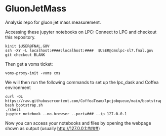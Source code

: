 # GluonJetMass
Analysis repo for gluon jet mass measurement.

Accessing these jupyter notebooks on LPC:
Connect to LPC and checkout this repository.
```
kinit $USER@FNAL.GOV
ssh -XY -L localhost:####:localhost:####  $USER@cmslpc-sl7.fnal.gov
git checkout BLANK
```
Then get a voms ticket:
```
voms-proxy-init -voms cms
```
We will then run the following commands to set up the lpc_dask and Coffea environment
```
curl -OL https://raw.githubusercontent.com/CoffeaTeam/lpcjobqueue/main/bootstrap.sh
bash bootstrap.sh
./shell
jupyter notebook --no-browser --port=### --ip 127.0.0.1
```
Now you can access your notebooks and files by opening the webpage shown as output (usually http://127.0.0.1:####)

